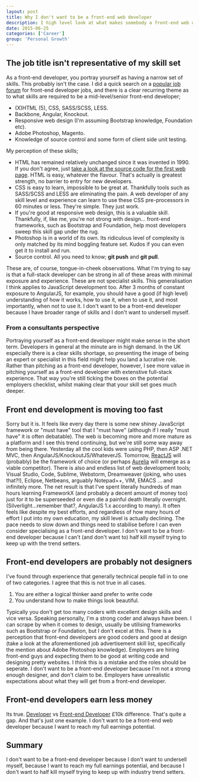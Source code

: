 ```yaml
---
layout: post
title: Why I don't want to be a front-end web developer
description: I high level look at what makes somebody a front-end web developer and why I feel this can limit your career and earnings potential
date: 2015-06-25
categories: ['Career']
group: 'Personal Growth'
---
```


## The job title isn't representative of my skill set

As a front-end developer, you portray yourself as having a narrow set of skills. This probably isn't the case. I did a quick search on a [popular job forum](http://www.theitjobboard.co.uk/) for front-end developer jobs, and there is a clear recurring theme as to what skills are required to be a mid-level/senior front-end developer;

- (X)HTML (5), CSS, SASS/SCSS, LESS.
- Backbone, Angular, Knockout.
- Responsive web design (I'm assuming Bootstrap knowledge, Foundation etc).
- Adobe Photoshop, Magento.
- Knowledge of source control and some form of client side unit testing.

My perception of these skills;

- HTML has remained relatively unchanged since it was invented in 1990\. If you don't agree, just [take a look at the source code for the first web page](http://info.cern.ch/hypertext/WWW/TheProject.html). HTML is easy, whatever the flavour. That's actually is greatest strength, no barrier to entry for new developers.
- CSS is easy to learn, impossible to be great at. Thankfully tools such as SASS/SCSS and LESS are eliminating the pain. A web developer of any skill level and experience can learn to use these CSS pre-processors in 60 minutes or less. They're simple. They just work.
- If you're good at responsive web design, this is a valuable skill. Thankfully, if, like me, you're not strong with design... front-end frameworks, such as Bootstrap and Foundation, help most developers sweep this skill gap under the rug.
- Photoshop is in a world of its own. Its ridiculous level of complexity is only matched by its mind boggling feature set. Kudos if you can even get it to install and run.
- Source control. All you need to know; **git push** and **git pull**.

These are, of course, tongue-in-cheek observations. What I'm trying to say is that a full-stack developer can be strong in all of these areas with minimal exposure and experience. These are not specialist skills. This generalisation I think applies to JavaScript development too. After 3 months of constant exposure to AngularJS, for example, you should have a good (if high level) understanding of how it works, how to use it, when to use it, and most importantly, when not to use it. I don't want to be a front-end developer because I have broader range of skills and I don't want to undersell myself.

### From a consultants perspective

Portraying yourself as a front-end developer might make sense in the short term. Developers in general at the minute are in high demand. In the UK especially there is a clear skills shortage, so presenting the image of being an expert or specialist in this field might help you land a lucrative role. Rather than pitching as a front-end developer, however, I see more value in pitching yourself as a front-end developer with extenstive full-stack experience. That way you're still ticking the boxes on the potential employers checklist, whilst making clear that your skill set goes much deeper.

## Front end development is moving too fast

Sorry but it is. It feels like every day there is some new shiney JavaScript framework or "must have" tool that I "must have" (although if I really "must have" it is often debatable). The web is becoming more and more mature as a platform and I see this trend continuing, but we're still some way away from being there. Yesterday all the cool kids were using PHP, then ASP .NET MVC, then AngularJS/KnockoutJS/WhateverJS. Tomorrow, [ReactJS](http://facebook.github.io/react/) will (probably) be the framework of choice (or perhaps [Aurelia](http://aurelia.io/) will emerge as a viable competitor). There is also and endless list of web development tools; Visual Studio, Code, Sublime, Webstorm, Dreamweaver (joking, who uses that?!), Eclipse, Netbeans, arguably Notepad++, VIM, EMACS ... and infinitely more. The net result is that I've spent literally hundreds of man hours learning FrameworkX (and probably a decent amount of money too) just for it to be superseeded or even die a painful death literally overnight. (Silverlight...remember that?, AngularJS 1.x according to many). It often feels like despite my best efforts, and regardless of how many hours of effort I put into my own education, my skill level is actually declining. The pace needs to slow down and things need to stabilise before I can even consider specialising as a front-end developer. I don't want to be a front-end developer because I can't (and don't want to) half kill myself trying to keep up with the trend setters.

## Front-end developers are probably not designers

I've found through experience that generally technical people fall in to one of two categories. I agree that this is not true in all cases.

1.  You are either a logical thinker aand prefer to write code
2.  You understand how to make things look beautiful.

Typically you don't get too many coders with excellent design skills and vice versa. Speaking personally, I'm a strong coder and always have been. I can scrape by when it comes to design, usually be utilising frameworks such as Bootstrap or Foundation, but I don't excel at this. There is a perception that front-end developers are good coders and good at design (take a look at the aforementioned job advertisement skill list, specifically the mention about Adobe Photoshop knowledge). Employers are hiring front-end guys and expecting them to be good at writing code and designing pretty websites. I think this is a mistake and the roles should be seperate. I don't want to be a front-end developer because I'm not a strong enough designer, and don't claim to be. Employers have unrealistic expectations about what they will get from a front-end developer.

## Front-end developers earn less money

Its true. [Developer](http://www.itjobswatch.co.uk/jobs/uk/developer.do) vs [Front-end Developer](http://www.itjobswatch.co.uk/jobs/uk/front-end%20web%20developer.do) £10k difference. That's quite a gap. And that's just one example. I don't want to be a front-end web developer because I want to reach my full earnings potential.

## Summary

I don't want to be a front-end developer because I don't want to undersell myself, because I want to reach my full earnings potential, and because I don't want to half kill myself trying to keep up with industry trend setters.
